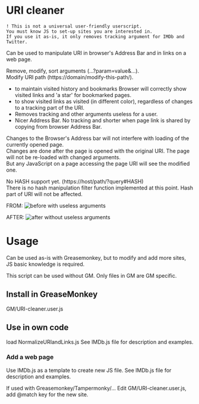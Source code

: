 # URI cleaner

```
! This is not a universal user-friendly userscript.
You must know JS to set-up sites you are interested in.
If you use it as-is, it only removes tracking argument for IMDb and Twitter.
```

Can be used to manipulate URI in browser's Address Bar and in links on a web page.

Remove, modify, sort arguments (...?param=value&...).  
Modify URI path (https://domain/modify-this-path/).

- to maintain visited history and bookmarks
  Browser will correctly show visited links and 'a star' for bookmarked pages.
- to show visited links as visited (in different color), regardless of changes to a tracking part of the URI.
- Removes tracking and other arguments useless for a user.
- Nicer Address Bar. No tracking and shorter when page link is shared by copying from browser Address Bar.

Changes to the Browser's Address bar will not interfere with loading of the currently opened page.  
Changes are done after the page is opened with the original URI. The page will not be re-loaded with changed arguments.  
But any JavaScript on a page accessing the page URI will see the modified one.

No HASH support yet. (https://host/path/?query#HASH)  
There is no hash manipulation filter function implemented at this point. Hash part of URI will not be affected.

FROM:
![before with useless arguments](doc/before.jpg)

AFTER:
![after without useless arguments](doc/after.jpg)

# Usage
Can be used as-is with Greasemonkey, but to modify and add more sites, JS basic knowledge is required.

This script can be used without GM. Only files in GM are GM specific.

## Install in GreaseMonkey
GM/URI-cleaner.user.js

## Use in own code
load NormalizeURIandLinks.js
See IMDb.js file for description and examples.

### Add a web page
Use IMDb.js as a template to create new JS file.
See IMDb.js file for description and examples.

If used with Greasemonkey/Tampermonky/...
Edit GM/URI-cleaner.user.js, add @match key for the new site.



